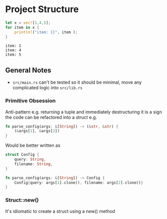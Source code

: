
# Project Structure


```rust
let x = vec![1,4,5];
for item in x {
	println!("item: {}", item );
}
```
```output
item: 1
item: 4
item: 5
```


## General Notes
- `src/main.rs` can't be tested so it should be minimal, move any complicated logic into `src/lib.rs`

### Primitive Obsession 
Anti-pattern e.g. returning a tuple and immediately destructuring it is a sign the code can be refactored into a struct e.g.


```rust
fn parse_config(args: &[String]) -> (&str, &str) {
    (&args[1], &args[2])
}
```

Would be better written as

```rust
struct Config {
    query: String,
    filename: String,
}

fn parse_config(args: &[String]) -> Config {
    Config{query: args[1].clone(), filename: args[2].clone()}
}
```


### Struct::new()
It's idiomatic to create a struct using a new() method